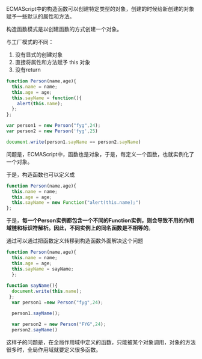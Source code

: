 ECMAScript中的构造函数可以创建特定类型的对象，创建的时候给新创建的对象赋予一些默认的属性和方法。

构造函数模式是以创建函数的方式创建一个对象。

与工厂模式的不同：

1. 没有显式的创建对象
2. 直接将属性和方法赋予 this 对象
3. 没有return

```javascript
function Person(name,age){
  this.name = name;
  this.age = age;
  this.sayName = function(){
    alert(this.name);
  };
};

var person1 = new Person("fyg",24);
var person2 = new Person('fyg',25)

document.write(person1.sayName == person2.sayName)
```

问题是，ECMAScript中，函数也是对象，于是，每定义一个函数，也就实例化了一个对象。

于是，构造函数也可以定义成

```js
function Person(name,age){
  this.name = name;
  this.age = age;
  this.sayName = new Function("alert(this.name);")
};
```

于是，**每一个Person实例都包含一个不同的Function实例，则会导致不用的作用域链和标识符解析。因此，不同实例上的同名函数是不相等的**。

通过可以通过把函数定义转移到构造函数外面解决这个问题

```js
function Person(name,age){
  this.name = name;
  this.age = age;
  this.sayName = sayName;
  };
 
function sayName(){
  document.write(this.name);
 };
  var person1 =new Person("fyg",24);

  person1.sayName();

  var person2 = new Person("FYG",24);
  person2.sayName()
```

这样子的问题是，在全局作用域中定义的函数，只能被某个对象调用，对象的方法很多时，全局作用域就要定义很多函数。